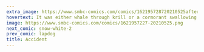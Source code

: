 ```yaml
---
extra_image: https://www.smbc-comics.com/comics/162195728720210525after.png
hovertext: It was either whale through krill or a cormorant swallowing fish.
image: https://www.smbc-comics.com/comics/1621957227-20210525.png
next_comic: snow-white-2
prev_comic: lapdog
title: Accident
---
```


